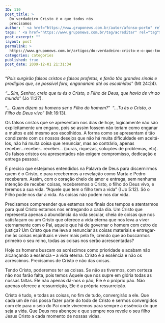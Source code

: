 ```yaml
---
ID: 110
post_title: >
  Do verdadeiro Cristo é o que todos nós
  precisamos
author: ' <a href="https://www.gruponews.com.br/autor/afonso-porto" rel="tag">Afonso Porto</a>'
tags: ' <a href="https://www.gruponews.com.br/tag/acreditar" rel="tag">Acreditar</a>, <a href="https://www.gruponews.com.br/tag/conhecimento" rel="tag">Conhecimento</a>, <a href="https://www.gruponews.com.br/tag/conversao" rel="tag">Conversão</a>, <a href="https://www.gruponews.com.br/tag/discernir" rel="tag">Discernir</a>, <a href="https://www.gruponews.com.br/tag/enganar" rel="tag">Enganar</a>, <a href="https://www.gruponews.com.br/tag/esperanca" rel="tag">Esperança</a>, <a href="https://www.gruponews.com.br/tag/falso" rel="tag">Falso</a>, <a href="https://www.gruponews.com.br/tag/mentira" rel="tag">Mentira</a>, <a href="https://www.gruponews.com.br/tag/olhar" rel="tag">Olhar</a>, <a href="https://www.gruponews.com.br/tag/salvacao" rel="tag">Salvação</a>'
post_excerpt: ""
layout: post
permalink: >
  https://www.gruponews.com.br/artigos/do-verdadeiro-cristo-e-o-que-todos-nos-precisamos
categories: categories
published: true
post_date: 2009-12-01 21:31:34
---
```

“<em>Pois surgirão falsos cristos e falsos profetas, e farão tão grandes sinais e prodígios que, se possível fora, enganariam até os escolhidos</em>” (Mt 24:24).

<em>“...Sim, Senhor, creio que tu és o Cristo, o Filho de Deus, que havia de vir ao mundo</em>” (Jo 11:27).

“<em>... Quem dizem os homens ser o Filho do homem?</em>”  “<em>...Tu és o Cristo, o Filho do Deus vivo</em>” (Mt 16:13).

Os falsos cristos que se apresentam nos dias de hoje, logicamente não são explicitamente um engano, pois se assim fossem não teriam como enganar a muitos e até mesmo aos escolhidos. A forma como se apresentam é tão condizente com os nossos desejos que não há muita dificuldade em aceitá-los, não há muita coisa que renunciar, mas ao contrário, apenas receber...receber...receber... (curas, riquezas, soluções de problemas, etc). Os falsos cristos ora apresentados não exigem compromisso, dedicação e entrega pessoal.

É preciso que estejamos entendidos na Palavra de Deus para discernirmos quem é o Cristo, e para recebermos a revelação como Marta e Pedro receberam. Assim, com o coração cheio de amor e entrega, sem nenhuma intenção de receber coisas, receberemos o Cristo, o filho do Deus vivo, e teremos a sua vida. “Aquele que tem o filho tem a vida” (I Jo 5:12). Só o Filho pode nos dar a vida. As coisas não podem nos dar vida.

Precisamos compreender que estamos nos finais dos tempos e atentarmos para qual Cristo estamos nos entregando a cada dia. Um Cristo que representa apenas a abundância da vida secular, cheia de coisas que nos satisfaçam ou um Cristo que oferece a vida eterna que nos leva a viver eternamente com o Pai, aquele que há de governar o homem com cetro de justiça? Um Cristo que me leva a renunciar às coisas materiais e entregar-me às coisas espirituais e viver mais pela fé, crendo que ao buscarmos primeiro o seu reino, todas as coisas nos serão acrescentadas?

Hoje os homens buscam os acréscimos como prioridade e acabam não alcançando a essência – a vida eterna. Cristo é a essência e não os acréscimos. Precisamos de Cristo e não das coisas.

Tendo Cristo, poderemos ter as coisas. Se não as tivermos, com certeza não nos farão falta, pois temos Aquele que nos supre em glória todas as nossas faltas. Ele não apenas dá-nos o pão, Ele é o próprio pão. Não apenas oferece a ressurreição, Ele é a própria ressurreição.

Cristo é tudo, e todas as coisas, no fim de tudo, convergirão a ele. Que cada um de nós possa fazer parte do todo de Cristo e sermos convergidos com ele para o seio do Pai onde viveremos para sempre a essência do que seja a vida. Que Deus nos abençoe e que sempre nos revele o seu filho Jesus Cristo a cada momento de nossas vidas.